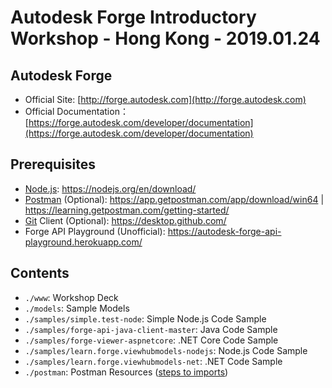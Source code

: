Autodesk Forge Introductory Workshop - Hong Kong - 2019.01.24
============================

## Autodesk Forge
- Official Site: [http://forge.autodesk.com](http://forge.autodesk.com)
- Official Documentation：[https://forge.autodesk.com/developer/documentation](https://forge.autodesk.com/developer/documentation)

## Prerequisites

- [Node.js](https://nodejs.org/en/about/): https://nodejs.org/en/download/
- [Postman](https://www.getpostman.com/company) (Optional): https://app.getpostman.com/app/download/win64 | https://learning.getpostman.com/getting-started/
- [Git](https://en.wikipedia.org/wiki/Git) Client (Optional): https://desktop.github.com/
- Forge API Playground (Unofficial): https://autodesk-forge-api-playground.herokuapp.com/

## Contents
- ```./www```: Workshop Deck
- ```./models```: Sample Models
- ```./samples/simple.test-node```: Simple Node.js Code Sample
- ```./samples/forge-api-java-client-master```: Java Code Sample
- ```./samples/forge-viewer-aspnetcore```: .NET Core Code Sample
- ```./samples/learn.forge.viewhubmodels-nodejs```: Node.js Code Sample
- ```./samples/learn.forge.viewhubmodels-net```: .NET Code Sample
- ```./postman```: Postman Resources ([steps to imports](https://learning.getpostman.com/docs/postman/collections/data_formats#exporting-and-importing-postman-data))
